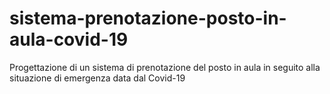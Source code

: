 # sistema-prenotazione-posto-in-aula-covid-19
Progettazione di un sistema di prenotazione del posto in aula in seguito alla situazione di emergenza data dal Covid-19
